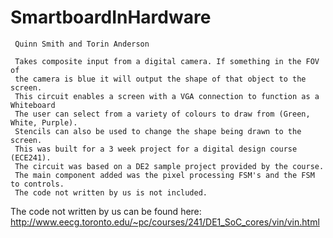# SmartboardInHardware
	 Quinn Smith and Torin Anderson
   
	 Takes composite input from a digital camera. If something in the FOV of
	 the camera is blue it will output the shape of that object to the screen.
	 This circuit enables a screen with a VGA connection to function as a Whiteboard
	 The user can select from a variety of colours to draw from (Green, White, Purple).
	 Stencils can also be used to change the shape being drawn to the screen.
	 This was built for a 3 week project for a digital design course (ECE241).
	 The circuit was based on a DE2 sample project provided by the course.
	 The main component added was the pixel processing FSM's and the FSM to controls.
	 The code not written by us is not included.
   
   The code not written by us can be found here:
   http://www.eecg.toronto.edu/~pc/courses/241/DE1_SoC_cores/vin/vin.html
   
   
